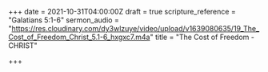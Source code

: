 +++
date = 2021-10-31T04:00:00Z
draft = true
scripture_reference = "Galatians 5:1-6"
sermon_audio = "https://res.cloudinary.com/dy3wlzuye/video/upload/v1639080635/19_The_Cost_of_Freedom_Christ_5.1-6_hxgxc7.m4a"
title = "The Cost of Freedom - CHRIST"

+++
